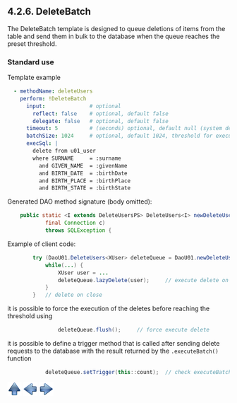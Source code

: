 ## 4.2.6. DeleteBatch

The DeleteBatch template is designed to queue deletions of items from the table and send them in bulk to the database when the queue reaches the preset threshold.

### Standard use

Template example

~~~yaml
  - methodName: deleteUsers
    perform: !DeleteBatch
      input:              # optional
        reflect: false    # optional, default false
        delegate: false   # optional, default false
      timeout: 5          # (seconds) optional, default null (system default)
      batchSize: 1024     # optional, default 1024, threshold for execute
      execSql: |
        delete from u01_user
        where SURNAME     = :surname
          and GIVEN_NAME  = :givenName
          and BIRTH_DATE  = :birthDate
          and BIRTH_PLACE = :birthPlace
          and BIRTH_STATE = :birthState
~~~

Generated DAO method signature (body omitted):

~~~java
    public static <I extends DeleteUsersPS> DeleteUsers<I> newDeleteUsers(
            final Connection c)
            throws SQLException {
~~~

Example of client code:

~~~java
        try (DaoU01.DeleteUsers<XUser> deleteQueue = DaoU01.newDeleteUsers(c)) {
            while(...) {
                XUser user = ...
                deleteQueue.lazyDelete(user);     // execute delete on threshold
            }
        }   // delete on close
~~~

it is possible to force the execution of the deletes before reaching the threshold using

~~~java
                deleteQueue.flush();     // force execute delete
~~~

it is possible to define a trigger method that is called after sending delete requests to the database with the result returned by the `.executeBatch()` function

~~~java
            deleteQueue.setTrigger(this::count);  // check executeBatch() result
~~~

[![Up](go-up.png)](ConfigYaml.md) [![Next](go-previous.png)](updateBatch.md) [![Next](go-next.png)](insertKey.md)